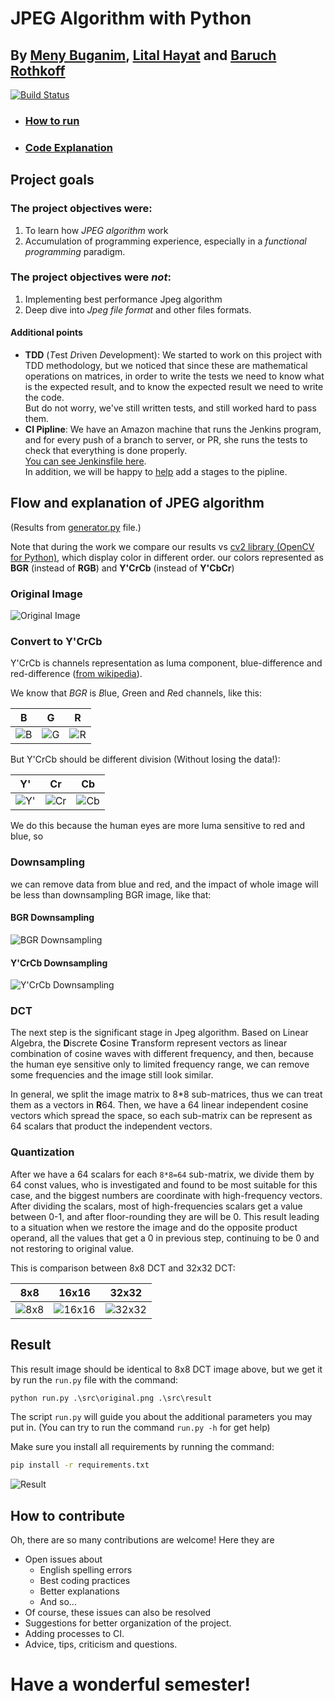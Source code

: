 # JPEG Algorithm with Python

## By [Meny Buganim](https://github.com/MenyBgu), [Lital Hayat](mailto:Litali94@gmail.com) and [Baruch Rothkoff](https://github.com/baruchiro)

[![Build Status](http://54.218.224.31:8080/job/python-JPEG/job/master/badge/icon)](http://54.218.224.31:8080/job/python-JPEG/job/master/)

* ### [How to run](#Result)
* ### [Code Explanation](README.ipynb)

## Project goals

### The project objectives were:

1. To learn how *JPEG algorithm* work
2. Accumulation of programming experience, especially in a *functional programming* paradigm.

### The project objectives were *not*:

1. Implementing best performance Jpeg algorithm
2. Deep dive into *Jpeg file format* and other files formats.

#### Additional points

* **TDD** (*T*est *D*riven *D*evelopment): We started to work on this project with TDD methodology, but we noticed that since these are mathematical operations on matrices, in order to write the tests we need to know what is the expected result, and to know the expected result we need to write the code.  
 But do not worry, we've still written tests, and still worked hard to pass them.
* **CI Pipline**: We have an Amazon machine that runs the Jenkins program, and for every push of a branch to server, or PR, she runs the tests to check that everything is done properly.  
 [You can see Jenkinsfile here](.github/Jenkinsfile).  
 In addition, we will be happy to [help](https://github.com/jenkins-baruch/python-JPEG/issues?utf8=%E2%9C%93&q=is%3Aissue+is%3Aopen+label%3ACI) add a stages to the pipline.

## Flow and explanation of JPEG algorithm

(Results from [generator.py](generator.py) file.)

Note that during the work we compare our results vs [cv2 library (OpenCV for Python)](https://github.com/skvark/opencv-python), which display color in different order. our colors represented as **BGR** (instead of **RGB**) and **Y'CrCb** (instead of **Y'CbCr**)

### Original Image

![Original Image](src/original_crop.png)

### Convert to Y'CrCb

Y'CrCb is channels representation as luma component, blue-difference and red-difference ([from wikipedia](https://en.wikipedia.org/wiki/YCbCr)).

We know that *BGR* is  *B*lue, *G*reen and *R*ed channels, like this:

| B | G | R |
|:-: | :-: | :-: |
| ![B](src/channel_b.png) | ![G](src/channel_g.png) | ![R](src/channel_r.png) |

But Y'CrCb should be different division (Without losing the data!):

| Y' | Cr | Cb |
|:-: | :-: | :-: |
| ![Y'](src/channel_y.png) | ![Cr](src/channel_cr.png) | ![Cb](src/channel_cb.png) |

We do this because the human eyes are more luma sensitive to red and blue, so

### Downsampling

we can remove data from blue and red, and the impact of whole image will be less than downsampling BGR image, like that:

#### BGR Downsampling

![BGR Downsampling](src/bgr_downsapling.png)

#### Y'CrCb Downsampling

![Y'CrCb Downsampling](src/ycrcb_downsapling.png)

### DCT

The next step is the significant stage in Jpeg algorithm. Based on Linear Algebra, the **D**iscrete **C**osine **T**ransform represent vectors as linear combination of cosine waves with different frequency, and then, because the human eye sensitive only to limited frequency range, we can remove some frequencies and the image still look similar.

In general, we split the image matrix to 8*8 sub-matrices, thus we can treat them as a vectors in **R**64. Then, we have a 64 linear independent cosine vectors which spread the space, so each sub-matrix can be represent as 64 scalars that product the independent vectors.

### Quantization

After we have a 64 scalars for each `8*8=64` sub-matrix, we divide them by 64 const values, who is investigated and found to be most suitable for this case, and the biggest numbers are coordinate with high-frequency vectors. After dividing the scalars, most of high-frequencies scalars get a value between 0-1, and after floor-rounding they are will be 0. This result leading to a situation when we restore the image and do the opposite product operand, all the values that get a 0 in previous step, continuing to be 0 and not restoring to original value.

This is comparison between 8x8 DCT and 32x32 DCT:

| 8x8 | 16x16 | 32x32 |
|:-: | :-: | :-: |
| ![8x8](src/ycrcb_split8_dct.png) | ![16x16](src/ycrcb_split16_dct.png) | ![32x32](src/ycrcb_split32_dct.png) |

## Result

This result image should be identical to 8x8 DCT image above, but we get it by run the `run.py` file with the command:

```cmd
python run.py .\src\original.png .\src\result
```

The script `run.py` will guide you about the additional parameters you may put in. (You can try to run the command `run.py -h` for get help)

Make sure you install all requirements by running the command:

```cmd
pip install -r requirements.txt
```

![Result](src/result.png)

## How to contribute

Oh, there are so many contributions are welcome!
Here they are

* Open issues about
  * English spelling errors
  * Best coding practices
  * Better explanations
  * And so...
* Of course, these issues can also be resolved
* Suggestions for better organization of the project.
* Adding processes to CI.
* Advice, tips, criticism and questions.


# Have a wonderful semester!
